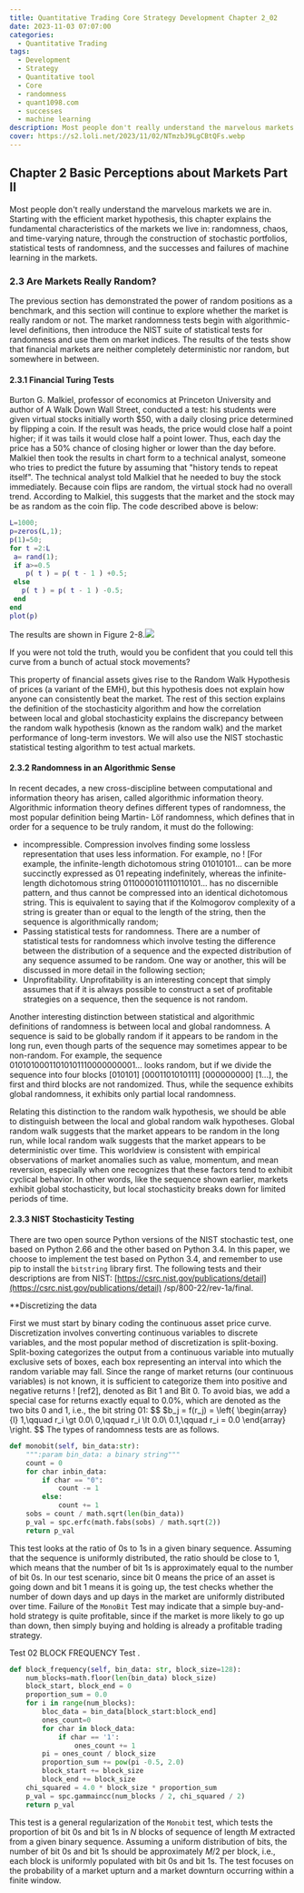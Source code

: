```yaml
---
title: Quantitative Trading Core Strategy Development Chapter 2_02
date: 2023-11-03 07:07:00
categories:
  - Quantitative Trading
tags:
  - Development 
  - Strategy
  - Quantitative tool
  - Core
  - randomness
  - quant1098.com
  - successes
  - machine learning
description: Most people don't really understand the marvelous markets we are in. Starting with the efficient market hypothesis, this chapter explains the fundamental characteristics of the markets we live in randomness, chaos, and time-varying nature, through the construction of stochastic portfolios, statistical tests of randomness, and the successes and failures of machine learning in the markets.
cover: https://s2.loli.net/2023/11/02/NTmzbJ9LgCBtQFs.webp
---
```


## Chapter 2 Basic Perceptions about Markets Part II

Most people don't really understand the marvelous markets we are in. Starting with the efficient market hypothesis, this chapter explains the fundamental characteristics of the markets we live in: randomness, chaos, and time-varying nature, through the construction of stochastic portfolios, statistical tests of randomness, and the successes and failures of machine learning in the markets.

### 2.3 Are Markets Really Random?

The previous section has demonstrated the power of random positions as a benchmark, and this section will continue to explore whether the market is really random or not. The market randomness tests begin with algorithmic-level definitions, then introduce the NIST suite of statistical tests for randomness and use them on market indices. The results of the tests show that financial markets are neither completely deterministic nor random, but somewhere in between.

#### 2.3.1 Financial Turing Tests

Burton G. Malkiel, professor of economics at Princeton University and author of A Walk Down Wall Street, conducted a test: his students were given virtual stocks initially worth $50, with a daily closing price determined by flipping a coin. If the result was heads, the price would close half a point higher; if it was tails it would close half a point lower. Thus, each day the price has a 50% chance of closing higher or lower than the day before. Malkiel then took the results in chart form to a technical analyst, someone who tries to predict the future by assuming that "history tends to repeat itself". The technical analyst told Malkiel that he needed to buy the stock immediately. Because coin flips are random, the virtual stock had no overall trend. According to Malkiel, this suggests that the market and the stock may be as random as the coin flip.
The code described above is below:

```matlab
L=1000;
p=zeros(L,1);
p(1)=50;
for t =2:L          
 a= rand(1); 
 if a>=0.5
    p( t ) = p( t - 1 ) +0.5; 
 else
   p( t ) = p( t - 1 ) -0.5;   
 end
end
plot(p)

```

The results are shown in Figure 2-8.![](https://s2.loli.net/2023/11/03/51dfIAYi7kaW8DU.png)

If you were not told the truth, would you be confident that you could tell this curve from a bunch of actual stock movements?

This property of financial assets gives rise to the Random Walk Hypothesis of prices (a variant of the EMH), but this hypothesis does not explain how anyone can consistently beat the market. The rest of this section explains the definition of the stochasticity algorithm and how the correlation between local and global stochasticity explains the discrepancy between the random walk hypothesis (known as the random walk) and the market performance of long-term investors. We will also use the NIST stochastic statistical testing algorithm to test actual markets.

#### 2.3.2 Randomness in an Algorithmic Sense

In recent decades, a new cross-discipline between computational and information theory has arisen, called algorithmic information theory. Algorithmic information theory defines different types of randomness, the most popular definition being Martin- Löf randomness, which defines that in order for a sequence to be truly random, it must do the following:

- incompressible. Compression involves finding some lossless representation that uses less information. For example, no ! [For example, the infinite-length dichotomous string 01010101... can be more succinctly expressed as 01 repeating indefinitely, whereas the infinite-length dichotomous string 0110000101110110101... has no discernible pattern, and thus cannot be compressed into an identical dichotomous string. This is equivalent to saying that if the Kolmogorov complexity of a string is greater than or equal to the length of the string, then the sequence is algorithmically random; 
- Passing statistical tests for randomness. There are a number of statistical tests for randomness which involve testing the difference between the distribution of a sequence and the expected distribution of any sequence assumed to be random. One way or another, this will be discussed in more detail in the following section; 
- Unprofitability. Unprofitability is an interesting concept that simply assumes that if it is always possible to construct a set of profitable strategies on a sequence, then the sequence is not random.

Another interesting distinction between statistical and algorithmic definitions of randomness is between local and global randomness. A sequence is said to be globally random if it appears to be random in the long run, even though parts of the sequence may sometimes appear to be non-random. For example, the sequence 01010100011010101110000000001... looks random, but if we divide the sequence into four blocks [010101] [0001101010111] [000000000] [1...], the first and third blocks are not randomized. Thus, while the sequence exhibits global randomness, it exhibits only partial local randomness.

Relating this distinction to the random walk hypothesis, we should be able to distinguish between the local and global random walk hypotheses. Global random walk suggests that the market appears to be random in the long run, while local random walk suggests that the market appears to be deterministic over time. This worldview is consistent with empirical observations of market anomalies such as value, momentum, and mean reversion, especially when one recognizes that these factors tend to exhibit cyclical behavior. In other words, like the sequence shown earlier, markets exhibit global stochasticity, but local stochasticity breaks down for limited periods of time.

#### 2.3.3 NIST Stochasticity Testing

There are two open source Python versions of the NIST stochastic test, one based on Python 2.66 and the other based on Python 3.4. In this paper, we choose to implement the test based on Python 3.4, and remember to use pip to install the `bitstring` library first. The following tests and their descriptions are from NIST: [https://csrc.nist.gov/publications/detail](https://csrc.nist.gov/publications/detail) /sp/800-22/rev-1a/final. 

**Discretizing the data

First we must start by binary coding the continuous asset price curve. Discretization involves converting continuous variables to discrete variables, and the most popular method of discretization is split-boxing. Split-boxing categorizes the output from a continuous variable into mutually exclusive sets of boxes, each box representing an interval into which the random variable may fall. Since the range of market returns (our continuous variables) is not known, it is sufficient to categorize them into positive and negative returns ! [ref2], denoted as Bit 1 and Bit 0. To avoid bias, we add a special case for returns exactly equal to 0.0%, which are denoted as the two bits 0 and 1, i.e., the bit string 01:
$$
$b_j = f(r_j) = \left\{
\begin{array}{l}
1,\qquad     r_i \gt 0.0\\
0,\qquad     r_i \lt 0.0\\
0.1,\qquad   r_i = 0.0
\end{array} 
\right.
$$
The types of randomness tests are as follows.

```python
def monobit(self, bin_data:str):
    """:param bin_data: a binary string"""
    count = 0
    for char inbin_data:
        if char == "0":
            count -= 1
        else:
            count += 1
    sobs = count / math.sqrt(len(bin_data))
    p_val = spc.erfc(math.fabs(sobs) / math.sqrt(2))
    return p_val
```

This test looks at the ratio of 0s to 1s in a given binary sequence. Assuming that the sequence is uniformly distributed, the ratio should be close to 1, which means that the number of bit 1s is approximately equal to the number of bit 0s. In our test scenario, since bit 0 means the price of an asset is going down and bit 1 means it is going up, the test checks whether the number of down days and up days in the market are uniformly distributed over time. Failure of the `MonoBit` Test may indicate that a simple buy-and-hold strategy is quite profitable, since if the market is more likely to go up than down, then simply buying and holding is already a profitable trading strategy.

Test 02 BLOCK FREQUENCY Test .

```python
def block_frequency(self, bin_data: str, block_size=128):
    num_blocks=math.floor(len(bin_data) block_size) 
    block_start, block_end = 0
    proportion_sum = 0.0
    for i in range(num_blocks): 
        bloc_data = bin_data[block_start:block_end] 
        ones_count=0 
        for char in block_data: 
            if char == '1':
                ones_count += 1
        pi = ones_count / block_size
        proportion_sum += pow(pi -0.5, 2.0)
        block_start += block_size
        block_end += block_size
    chi_squared = 4.0 * block_size * proportion_sum 
    p_val = spc.gammaincc(num_blocks / 2, chi_squared / 2) 
    return p_val
```

This test is a general regularization of the `Monobit` test, which tests the proportion of bit 0s and bit 1s in *N* blocks of sequence of length *M* extracted from a given binary sequence. Assuming a uniform distribution of bits, the number of bit 0s and bit 1s should be approximately *M*/2 per block, i.e., each block is uniformly populated with bit 0s and bit 1s. The test focuses on the probability of a market upturn and a market downturn occurring within a finite window.
